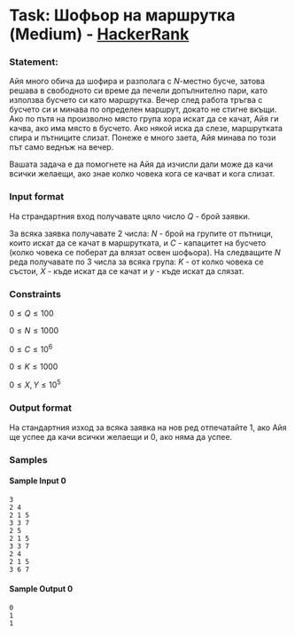 # Task: Шофьор на маршрутка (Medium) - [HackerRank](https://www.hackerrank.com/contests/sda-hw-8-2023/challenges/challenge-4388)

### Statement:

Айя много обича да шофира и разполага с $N$-местно бусче, затова решава в свободното си време да печели допълнително пари, като използва бусчето си като маршрутка. Вечер след работа тръгва с бусчето си и минава по определен маршрут, докато не стигне вкъщи. Ако по пътя на произволно място група хора искат да се качат, Айя ги качва, ако има място в бусчето. Ако някой иска да слезе, маршрутката спира и пътниците слизат. Понеже е много заета, Айя минава по този път само веднъж на вечер.

Вашата задача е да помогнете на Айя да изчисли дали може да качи всички желаещи, ако знае колко човека кога се качват и кога слизат.

### Input format

На страндартния вход получавате цяло число $Q$ - брой заявки.

За всяка заявка получавате 2 числа: $N$ - брой на групите от пътници, които искат да се качат в маршрутката, и $C$ - капацитет на бусчето (колко човека се поберат да влязат освен шофьора). На следващите $N$ реда получавате по 3 числа за всяка група: $K$ - от колко човека се състои, $X$ - къде искат да се качат и $y$ - къде искат да слязат.

### Constraints

$0 \le Q \le 100$

$0 \le N \le 1000$

$0 \le C \le 10^6$

$0 \le K \le 1000$

$0 \le X,Y \le 10^5$

### Output format

На стандартния изход за всяка заявка на нов ред отпечатайте 1, ако Айя ще успее да качи всички желаещи и 0, ако няма да успее.

### Samples

#### Sample Input 0

```
3
2 4
2 1 5
3 3 7
2 5
2 1 5
3 3 7
2 4
2 1 5
3 6 7
```

#### Sample Output 0

```
0
1
1
```
